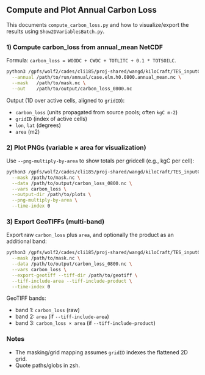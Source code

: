 ## Compute and Plot Annual Carbon Loss

This documents `compute_carbon_loss.py` and how to visualize/export the results using `Show2DVariablesBatch.py`.

### 1) Compute carbon_loss from annual_mean NetCDF
Formula: `carbon_loss = WOODC + CWDC + TOTLITC + 0.1 * TOTSOILC`.

```bash
python3 /gpfs/wolf2/cades/cli185/proj-shared/wangd/kiloCraft/TES_inputGEN/TES_NORTH/data_analysis/compute_carbon_loss.py \
  --annual /path/to/run/annual/case.elm.h0.0800.annual_mean.nc \
  --mask   /path/to/mask.nc \
  --out    /path/to/output/carbon_loss_0800.nc
```

Output (1D over active cells, aligned to `gridID`):
- `carbon_loss` (units propagated from source pools; often `kgC m-2`)
- `gridID` (index of active cells)
- `lon`, `lat` (degrees)
- `area` (m2)

### 2) Plot PNGs (variable × area for visualization)
Use `--png-multiply-by-area` to show totals per gridcell (e.g., kgC per cell):

```bash
python3 /gpfs/wolf2/cades/cli185/proj-shared/wangd/kiloCraft/TES_inputGEN/TES_AOI_scripts/Show2DVariablesBatch.py \
  --mask /path/to/mask.nc \
  --data /path/to/output/carbon_loss_0800.nc \
  --vars carbon_loss \
  --output-dir /path/to/plots \
  --png-multiply-by-area \
  --time-index 0
```

### 3) Export GeoTIFFs (multi-band)
Export raw `carbon_loss` plus `area`, and optionally the product as an additional band:

```bash
python3 /gpfs/wolf2/cades/cli185/proj-shared/wangd/kiloCraft/TES_inputGEN/TES_AOI_scripts/Show2DVariablesBatch.py \
  --mask /path/to/mask.nc \
  --data /path/to/output/carbon_loss_0800.nc \
  --vars carbon_loss \
  --export-geotiff --tiff-dir /path/to/geotiff \
  --tiff-include-area --tiff-include-product \
  --time-index 0
```

GeoTIFF bands:
- band 1: `carbon_loss` (raw)
- band 2: `area` (if `--tiff-include-area`)
- band 3: `carbon_loss × area` (if `--tiff-include-product`)

### Notes
- The masking/grid mapping assumes `gridID` indexes the flattened 2D grid.
- Quote paths/globs in zsh.


